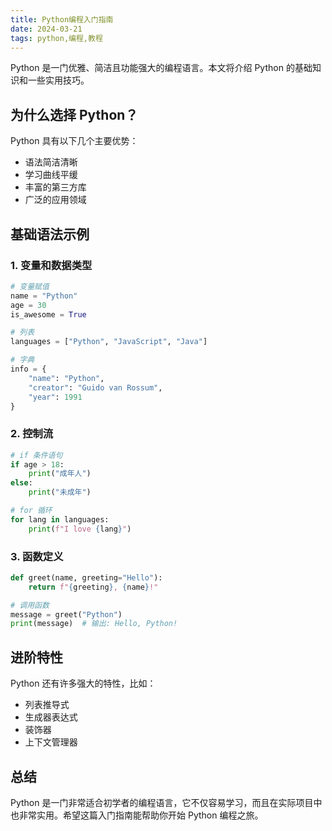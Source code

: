```yaml
---
title: Python编程入门指南
date: 2024-03-21
tags: python,编程,教程
---
```


Python 是一门优雅、简洁且功能强大的编程语言。本文将介绍 Python 的基础知识和一些实用技巧。

## 为什么选择 Python？

Python 具有以下几个主要优势：
- 语法简洁清晰
- 学习曲线平缓
- 丰富的第三方库
- 广泛的应用领域

## 基础语法示例

### 1. 变量和数据类型

```python
# 变量赋值
name = "Python"
age = 30
is_awesome = True

# 列表
languages = ["Python", "JavaScript", "Java"]

# 字典
info = {
    "name": "Python",
    "creator": "Guido van Rossum",
    "year": 1991
}
```

### 2. 控制流

```python
# if 条件语句
if age > 18:
    print("成年人")
else:
    print("未成年")

# for 循环
for lang in languages:
    print(f"I love {lang}")
```

### 3. 函数定义

```python
def greet(name, greeting="Hello"):
    return f"{greeting}, {name}!"

# 调用函数
message = greet("Python")
print(message)  # 输出: Hello, Python!
```

## 进阶特性

Python 还有许多强大的特性，比如：
- 列表推导式
- 生成器表达式
- 装饰器
- 上下文管理器

## 总结

Python 是一门非常适合初学者的编程语言，它不仅容易学习，而且在实际项目中也非常实用。希望这篇入门指南能帮助你开始 Python 编程之旅。 